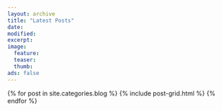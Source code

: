 ```yaml
---
layout: archive
title: "Latest Posts"
date:
modified:
excerpt:
image:
  feature:
  teaser:
  thumb:
ads: false
---
```


<div class="tiles">
{% for post in site.categories.blog %}
    {% include post-grid.html %}
{% endfor %}
</div><!-- /.tiles -->